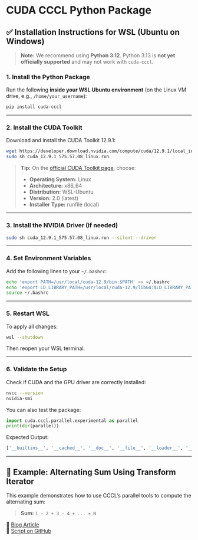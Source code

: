 
# CUDA CCCL Python Package

## ✅ Installation Instructions for WSL (Ubuntu on Windows)

> **Note:** We recommend using **Python 3.12**. Python 3.13 is **not yet officially supported** and may not work with `cuda-cccl`.

### 1. Install the Python Package

Run the following **inside your WSL Ubuntu environment** (on the Linux VM drive, e.g., `/home/your_username`):

```bash
pip install cuda-cccl
```

---

### 2. Install the CUDA Toolkit

Download and install the CUDA Toolkit 12.9.1:

```bash
wget https://developer.download.nvidia.com/compute/cuda/12.9.1/local_installers/cuda_12.9.1_575.57.08_linux.run
sudo sh cuda_12.9.1_575.57.08_linux.run
```

> **Tip:** On the [official CUDA Toolkit page](https://developer.nvidia.com/cuda-downloads), choose:
> - **Operating System:** Linux  
> - **Architecture:** x86_64  
> - **Distribution:** WSL-Ubuntu  
> - **Version:** 2.0 (latest)  
> - **Installer Type:** runfile (local)

---

### 3. Install the NVIDIA Driver (if needed)

```bash
sudo sh cuda_12.9.1_575.57.08_linux.run --silent --driver
```

---

### 4. Set Environment Variables

Add the following lines to your `~/.bashrc`:

```bash
echo 'export PATH=/usr/local/cuda-12.9/bin:$PATH' >> ~/.bashrc
echo 'export LD_LIBRARY_PATH=/usr/local/cuda-12.9/lib64:$LD_LIBRARY_PATH' >> ~/.bashrc
source ~/.bashrc
```

---

### 5. Restart WSL

To apply all changes:

```bash
wsl --shutdown
```

Then reopen your WSL terminal.

---

### 6. Validate the Setup

Check if CUDA and the GPU driver are correctly installed:

```bash
nvcc --version
nvidia-smi
```

You can also test the package:

```python
import cuda.cccl.parallel.experimental as parallel
print(dir(parallel))
```

Expected Output:

```python
['__builtins__', '__cached__', '__doc__', '__file__', '__loader__', '__name__', '__package__', '__path__', '__spec__']
```

---

## 🧪 Example: Alternating Sum Using Transform Iterator

This example demonstrates how to use CCCL’s parallel tools to compute the alternating sum:

> **Sum:** `1 - 2 + 3 - 4 + ... ± N`

🔗 [Blog Article](https://go.nvidianews.com/MTU2LU9GTi03NDIAAAGblPIog3GxgqJI2nCWFj2_xv1LfEG5RFX-R2TlZZURSTmDVBUd-z9wBrHkhZ7amS4Pkx4_2WI=)  
📄 [Script on GitHub](https://github.com/NVIDIA/cccl/blob/main/python/cuda_cccl/tests/parallel/examples/reduction/iterator/transform_iterator.py)
